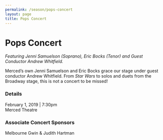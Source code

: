 ```yaml
---
permalink: /season/pops-concert
layout: page
title: Pops Concert
---
```


# Pops Concert

*Featuring Jenni Samuelson (Soprano), Eric Bocks (Tenor) and Guest Conductor Andrew Whitfield.*

Merced’s own Jenni Samuelson and Eric Bocks grace our stage under guest conductor Andrew Whitfield. From *Star Wars* to solos and duets from the Broadway stage, this is not a concert to be missed!

### Details
February 1, 2019 | 7:30pm<br />
Merced Theatre

### Associate Concert Sponsors
Melbourne Gwin & Judith Hartman